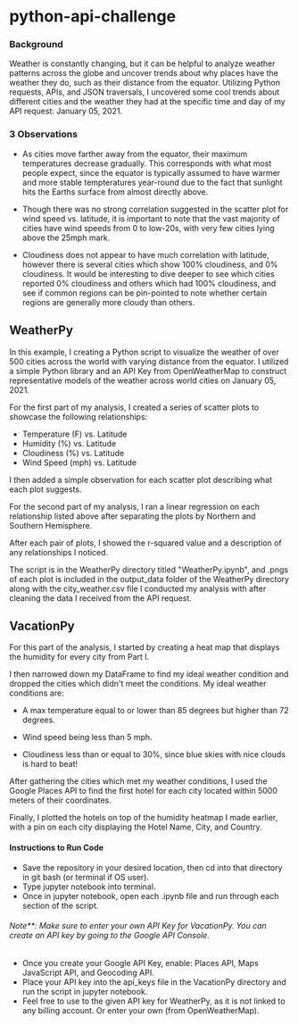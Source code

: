 # python-api-challenge
### Background

Weather is constantly changing, but it can be helpful to analyze weather patterns across the globe and uncover trends about why places have the weather they do, such as their distance from the equator. Utilizing Python requests, APIs, and JSON traversals, I uncovered some cool trends about different cities and the weather they had at the specific time and day of my API request: January 05, 2021.

### 3 Observations

- As cities move farther away from the equator, their maximum temperatures decrease gradually. This corresponds with what most people expect, since the equator is typically assumed to have warmer and more stable tempteratures year-round due to the fact that sunlight hits the Earths surface from almost directly above.

- Though there was no strong correlation suggested in the scatter plot for wind speed vs. latitude, it is important to note that the vast majority of cities have wind speeds from 0 to low-20s, with very few cities lying above the 25mph mark.

- Cloudiness does not appear to have much correlation with latitude, however there is several cities which show 100% cloudiness, and 0% cloudiness. It would be interesting to dive deeper to see which cities reported 0% cloudiness and others which had 100% cloudiness, and see if common regions can be pin-pointed to note whether certain regions are generally more cloudy than others.

## WeatherPy

In this example, I creating a Python script to visualize the weather of over 500 cities across the world with varying distance from the equator. I utilized a simple Python library and an API Key from OpenWeatherMap to construct representative models of the weather across world cities on January 05, 2021.

For the first part of my analysis, I created a series of scatter plots to showcase the following relationships:

- Temperature (F) vs. Latitude
- Humidity (%) vs. Latitude
- Cloudiness (%) vs. Latitude
- Wind Speed (mph) vs. Latitude

I then added a simple observation for each scatter plot describing what each plot suggests.

For the second part of my analysis, I ran a linear regression on each relationship listed above after separating the plots by Northern and Southern Hemisphere. 

After each pair of plots, I showed the r-squared value and a description of any relationships I noticed.

The script is in the WeatherPy directory titled "WeatherPy.ipynb", and .pngs of each plot is included in the output_data folder of the WeatherPy directory along with the city_weather.csv file I conducted my analysis with after cleaning the data I received from the API request.

## VacationPy

For this part of the analysis, I started by creating a heat map that displays the humidity for every city from Part I.

I then narrowed down my DataFrame to find my ideal weather condition and dropped the cities which didn't meet the conditions.
My ideal weather conditions are:

- A max temperature equal to or lower than 85 degrees but higher than 72 degrees.

- Wind speed being less than 5 mph.

- Cloudiness less than or equal to 30%, since blue skies with nice clouds is hard to beat!

After gathering the cities which met my weather conditions, I used the Google Places API to find the first hotel for each city located within 5000 meters of their coordinates.

Finally, I plotted the hotels on top of the humidity heatmap I made earlier, with a pin on each city displaying the Hotel Name, City, and Country.

#### Instructions to Run Code

- Save the repository in your desired location, then cd into that directory in git bash (or terminal if OS user).
- Type jupyter notebook into terminal.
- Once in jupyter notebook, open each .ipynb file and run through each section of the script.
###### Note**: Make sure to enter your own API Key for VacationPy. You can create an API key by going to the Google API Console.
- Once you create your Google API Key, enable: Places API, Maps JavaScript API, and Geocoding API.
- Place your API key into the api_keys file in the VacationPy directory and run the script in jupyter notebook.
- Feel free to use to the given API key for WeatherPy, as it is not linked to any billing account. Or enter your own (from OpenWeatherMap).
